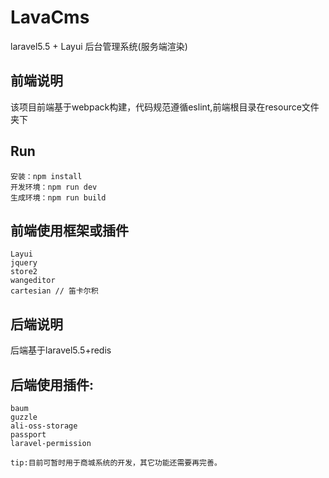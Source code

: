 # LavaCms
laravel5.5 + Layui 后台管理系统(服务端渲染)

## 前端说明
该项目前端基于webpack构建，代码规范遵循eslint,前端根目录在resource文件夹下

## Run
```
安装：npm install
开发环境：npm run dev
生成环境：npm run build
```

## 前端使用框架或插件
```
Layui
jquery
store2
wangeditor
cartesian // 笛卡尔积
```


## 后端说明
后端基于laravel5.5+redis

## 后端使用插件:
```
baum
guzzle
ali-oss-storage
passport
laravel-permission
```

```
tip:目前可暂时用于商城系统的开发，其它功能还需要再完善。
```